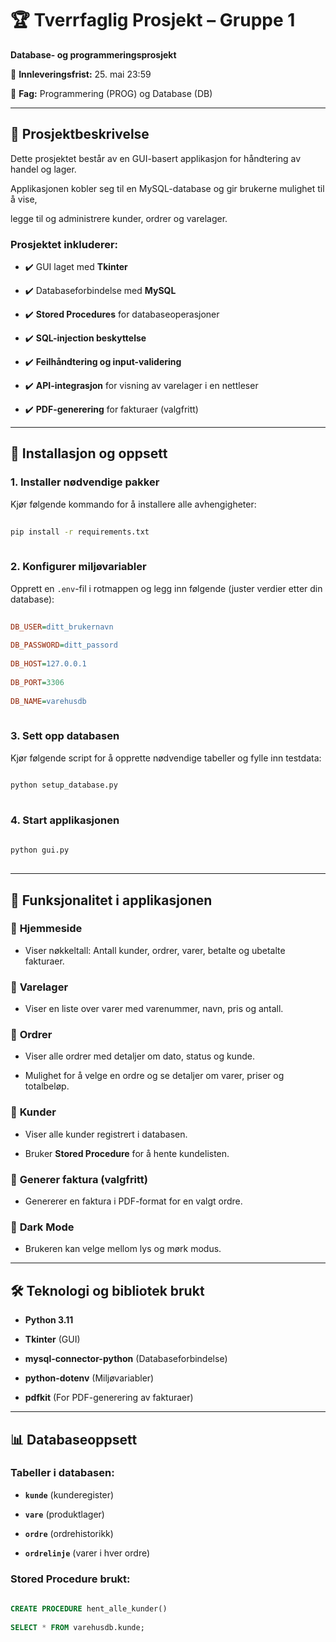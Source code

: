 # 🏆 Tverrfaglig Prosjekt – Gruppe 1  
 
**Database- og programmeringsprosjekt**  
 

 

📅 **Innleveringsfrist:** 25. mai 23:59  
 

📌 **Fag:** Programmering (PROG) og Database (DB)  
 


 
---
 

 
## 📝 Prosjektbeskrivelse  
 
Dette prosjektet består av en GUI-basert applikasjon for håndtering av handel og lager.  
 
Applikasjonen kobler seg til en MySQL-database og gir brukerne mulighet til å vise,  
 
legge til og administrere kunder, ordrer og varelager.  
 

 
### **Prosjektet inkluderer:**  
 
- ✔️ GUI laget med **Tkinter**  
 
- ✔️ Databaseforbindelse med **MySQL**  
 
- ✔️ **Stored Procedures** for databaseoperasjoner  
 
- ✔️ **SQL-injection beskyttelse**  
 
- ✔️ **Feilhåndtering og input-validering**  
 
- ✔️ **API-integrasjon** for visning av varelager i en nettleser  
 
- ✔️ **PDF-generering** for fakturaer (valgfritt)  
 

 
---
 

 
## 📂 Installasjon og oppsett  
 

 
### **1. Installer nødvendige pakker**  
 
Kjør følgende kommando for å installere alle avhengigheter:  
 

 
```bash
 
pip install -r requirements.txt
 
```
 

 
### **2. Konfigurer miljøvariabler**  
 
Opprett en `.env`-fil i rotmappen og legg inn følgende (juster verdier etter din database):  
 

 
```ini
 
DB_USER=ditt_brukernavn
 
DB_PASSWORD=ditt_passord
 
DB_HOST=127.0.0.1
 
DB_PORT=3306
 
DB_NAME=varehusdb
 
```
 

 
### **3. Sett opp databasen**  
 
Kjør følgende script for å opprette nødvendige tabeller og fylle inn testdata:  
 

 
```bash
 
python setup_database.py
 
```
 

 
### **4. Start applikasjonen**  
 

 
```bash
 
python gui.py
 
```
 

 
---
 

 
## 📌 Funksjonalitet i applikasjonen  
 

 
### 🔹 **Hjemmeside**  
 
- Viser nøkkeltall: Antall kunder, ordrer, varer, betalte og ubetalte fakturaer.  
 

 
### 🔹 **Varelager**  
 
- Viser en liste over varer med varenummer, navn, pris og antall.  
 

 
### 🔹 **Ordrer**  
 
- Viser alle ordrer med detaljer om dato, status og kunde.  
 
- Mulighet for å velge en ordre og se detaljer om varer, priser og totalbeløp.  
 

 
### 🔹 **Kunder**  
 
- Viser alle kunder registrert i databasen.  
 
- Bruker **Stored Procedure** for å hente kundelisten.  
 

 
### 🔹 **Generer faktura (valgfritt)**  
 
- Genererer en faktura i PDF-format for en valgt ordre.  
 

 
### 🔹 **Dark Mode**  
 
- Brukeren kan velge mellom lys og mørk modus.  
 

 
---
 

 
## 🛠 **Teknologi og bibliotek brukt**  
 
- **Python 3.11**  
 
- **Tkinter** (GUI)  
 
- **mysql-connector-python** (Databaseforbindelse)  
 
- **python-dotenv** (Miljøvariabler)  
 
- **pdfkit** (For PDF-generering av fakturaer)  
 

 
---
 

 
## 📊 **Databaseoppsett**  
 

 
### **Tabeller i databasen:**  
 
- **`kunde`** (kunderegister)  
 
- **`vare`** (produktlager)  
 
- **`ordre`** (ordrehistorikk)  
 
- **`ordrelinje`** (varer i hver ordre)  
 

 
### **Stored Procedure brukt:**  
 
```sql
 
CREATE PROCEDURE hent_alle_kunder()
 
SELECT * FROM varehusdb.kunde;
 
```
